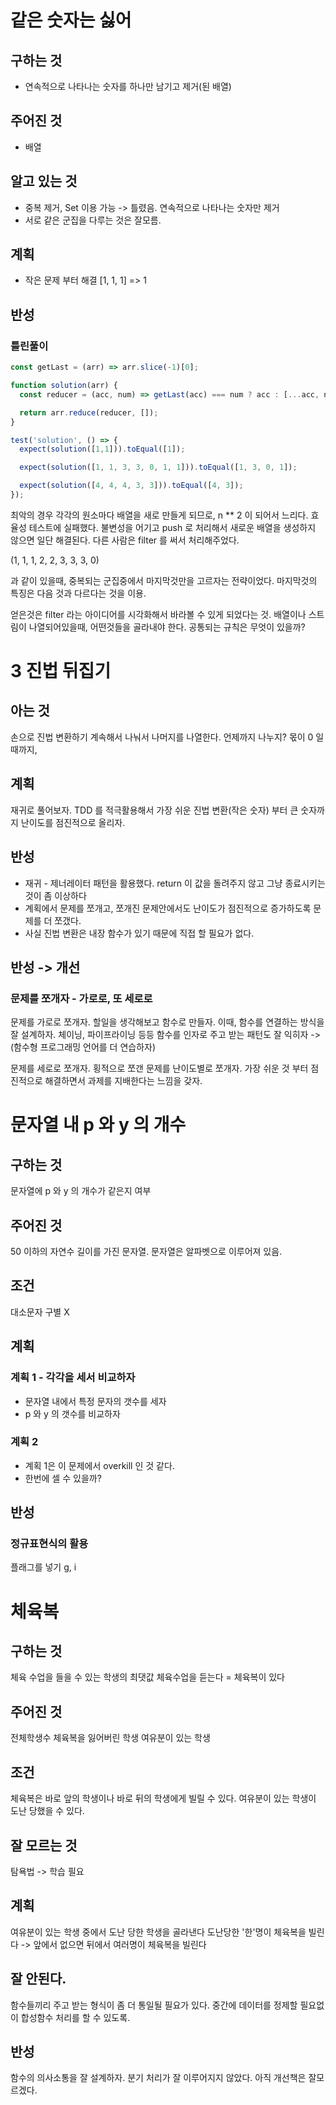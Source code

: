 # 같은 숫자는 싫어

## 구하는 것
- 연속적으로 나타나는 숫자를 하나만 남기고 제거(된 배열)

## 주어진 것
- 배열

## 알고 있는 것
- 중복 제거, Set 이용 가능
-> 틀렸음. 연속적으로 나타나는 숫자만 제거
- 서로 같은 군집을 다루는 것은 잘모름.

## 계획
- 작은 문제 부터 해결 [1, 1, 1] => 1

## 반성
### 틀린풀이
```javascript
const getLast = (arr) => arr.slice(-1)[0];

function solution(arr) {
  const reducer = (acc, num) => getLast(acc) === num ? acc : [...acc, num]; // n ** 2

  return arr.reduce(reducer, []);
}

test('solution', () => {
  expect(solution([1,1])).toEqual([1]);

  expect(solution([1, 1, 3, 3, 0, 1, 1])).toEqual([1, 3, 0, 1]);

  expect(solution([4, 4, 4, 3, 3])).toEqual([4, 3]);
});
```
최악의 경우 각각의 원소마다 배열을 새로 만들게 되므로, n ** 2 이 되어서 느리다.
효율성 테스트에 실패했다.
불변성을 어기고 push 로 처리해서 새로운 배열을 생성하지 않으면 일단 해결된다. 
다른 사람은 filter 를 써서 처리해주었다.

(1, 1, 1, 2, 2, 3, 3, 3, 0)

과 같이 있을때, 중복되는 군집중에서 마지막것만을 고르자는 전략이었다.
마지막것의 특징은 다음 것과 다르다는 것을 이용.

얻은것은 filter 라는 아이디어를 시각화해서 바라볼 수 있게 되었다는 것.
배열이나 스트림이 나열되어있을때, 어떤것들을 골라내야 한다. 
공통되는 규칙은 무엇이 있을까? 

# 3 진법 뒤집기
## 아는 것
손으로 진법 변환하기
계속해서 나눠서 나머지를 나열한다. 
언제까지 나누지? 몫이 0 일때까지,
## 계획
재귀로 풀어보자.
TDD 를 적극활용해서 가장 쉬운 진법 변환(작은 숫자) 부터 큰 숫자까지 난이도를 
점진적으로 올리자. 
## 반성
- 재귀 - 제너레이터 패턴을 활용했다. return 이 값을 돌려주지 않고 그냥 종료시키는것이 좀 이상하다
- 계획에서 문제를 쪼개고, 쪼개진 문제안에서도 난이도가 점진적으로 증가하도록 문제를 더 쪼갰다.
- 사실 진법 변환은 내장 함수가 있기 때문에 직접 할 필요가 없다.

## 반성 -> 개선
### 문제를 쪼개자 - 가로로, 또 세로로
문제를 가로로 쪼개자. 할일을 생각해보고 함수로 만들자.
이때, 함수를 연결하는 방식을 잘 설계하자. 체이닝, 파이프라이닝 등등
함수를 인자로 주고 받는 패턴도 잘 익히자 -> (함수형 프로그래밍 언어를 더 연습하자)

문제를 세로로 쪼개자. 횡적으로 쪼갠 문제를 난이도별로 쪼개자.
가장 쉬운 것 부터 점진적으로 해결하면서 과제를 지배한다는 느낌을 갖자. 

# 문자열 내 p 와 y 의 개수
## 구하는 것
문자열에 p 와 y 의 개수가 같은지 여부
## 주어진 것
50 이하의 자연수 길이를 가진 문자열.
문자열은 알파벳으로 이루어져 있음.
## 조건
대소문자 구별 X

## 계획
### 계획 1 - 각각을 세서 비교하자
- 문자열 내에서 특정 문자의 갯수를 세자
- p 와 y 의 갯수를 비교하자
### 계획 2
- 계획 1은 이 문제에서 overkill 인 것 같다.
- 한번에 셀 수 있을까?

## 반성
### 정규표현식의 활용
플래그를 넣기 g, i

# 체육복
## 구하는 것
체육 수업을 들을 수 있는 학생의 최댓값
체육수업을 듣는다 = 체육복이 있다
## 주어진 것
전체학생수
체육복을 잃어버린 학생
여유분이 있는 학생
## 조건
체육복은 바로 앞의 학생이나 바로 뒤의 학생에게 빌릴 수 있다.
여유분이 있는 학생이 도난 당했을 수 있다.
## 잘 모르는 것
탐욕법 -> 학습 필요
## 계획
여유분이 있는 학생 중에서 도난 당한 학생을 골라낸다
도난당한 '한'명이 체육복을 빌린다 -> 앞에서 없으면 뒤에서 
여러명이 체육복을 빌린다

## 잘 안된다.
함수들끼리 주고 받는 형식이 좀 더 통일될 필요가 있다.
중간에 데이터를 정제할 필요없이 합성함수 처리를 할 수 있도록.

## 반성
함수의 의사소통을 잘 설계하자.
분기 처리가 잘 이루어지지 않았다. 아직 개선책은 잘모르겠다. 